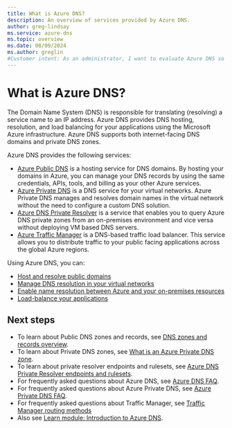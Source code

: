 ```yaml
---
title: What is Azure DNS?
description: An overview of services provided by Azure DNS.
author: greg-lindsay
ms.service: azure-dns
ms.topic: overview
ms.date: 08/09/2024
ms.author: greglin
#Customer intent: As an administrator, I want to evaluate Azure DNS so I can determine if I want to use it instead of my current DNS service.
---
```


# What is Azure DNS?

The Domain Name System (DNS) is responsible for translating (resolving) a service name to an IP address. Azure DNS provides DNS hosting, resolution, and load balancing for your applications using the Microsoft Azure infrastructure. Azure DNS supports both internet-facing DNS domains and private DNS zones.

Azure DNS provides the following services:
- [Azure Public DNS](public-dns-overview.md) is a hosting service for DNS domains. By hosting your domains in Azure, you can manage your DNS records by using the same credentials, APIs, tools, and billing as your other Azure services.
- [Azure Private DNS](private-dns-overview.md) is a DNS service for your virtual networks. Azure Private DNS manages and resolves domain names in the virtual network without the need to configure a custom DNS solution. 
- [Azure DNS Private Resolver](dns-private-resolver-overview.md) is a service that enables you to query Azure DNS private zones from an on-premises environment and vice versa without deploying VM based DNS servers.
- [Azure Traffic Manager](/azure/traffic-manager/traffic-manager-overview) is a DNS-based traffic load balancer. This service allows you to distribute traffic to your public facing applications across the global Azure regions.

Using Azure DNS, you can:

* [Host and resolve public domains](/azure/dns/dns-delegate-domain-azure-dns) 
* [Manage DNS resolution in your virtual networks](/azure/dns/private-dns-privatednszone) 
* [Enable name resolution between Azure and your on-premises resources](/azure/dns/private-resolver-hybrid-dns)
* [Load-balance your applications](/azure/traffic-manager/traffic-manager-how-it-works)

## Next steps

* To learn about Public DNS zones and records, see [DNS zones and records overview](dns-zones-records.md).
* To learn about Private DNS zones, see [What is an Azure Private DNS zone](private-dns-privatednszone.md).
* To learn about private resolver endpoints and rulesets, see [Azure DNS Private Resolver endpoints and rulesets](private-resolver-endpoints-rulesets.md).
* For frequently asked questions about Azure DNS, see [Azure DNS FAQ](dns-faq-private.yml).
* For frequently asked questions about Azure Private DNS, see [Azure Private DNS FAQ](dns-faq.yml).
* For frequently asked questions about Traffic Manager, see [Traffic Manager routing methods](/azure/traffic-manager/traffic-manager-faqs)
* Also see [Learn module: Introduction to Azure DNS](/training/modules/intro-to-azure-dns).
